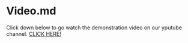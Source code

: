 # Video.md

Click down below to go watch the demonstration video on our yputube channel.
[CLICK HERE!](https://youtu.be/rc-81RJBaEU)

